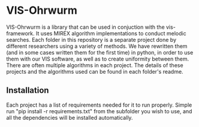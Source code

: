 # VIS-Ohrwurm

VIS-Ohrwurm is a library that can be used in conjuction with the vis-framework. It uses MIREX algorithm implementations to conduct melodic searches.
Each folder in this repository is a separate project done by different researchers using a variety of methods. We have rewritten them (and in some cases written them for the first time) in python, in order to use them with our VIS software, as well as to create uniformity between them. There are often multiple algorithms in each project. The details of these projects and the algorithms used can be found in each folder's readme.

## Installation

Each project has a list of requirements needed for it to run properly. Simple run "pip install -r requirements.txt" from the subfolder you wish to use, and all the dependencies will be installed automatically.